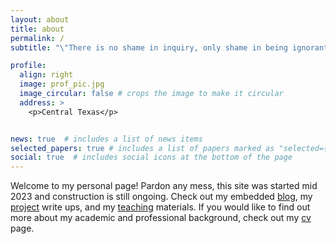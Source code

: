 ```yaml
---
layout: about
title: about
permalink: /
subtitle: "\"There is no shame in inquiry, only shame in being ignorant\" (پرسیدن عیب نیست ندانستن عیب است)"

profile:
  align: right
  image: prof_pic.jpg
  image_circular: false # crops the image to make it circular
  address: >
    <p>Central Texas</p>


news: true  # includes a list of news items
selected_papers: true # includes a list of papers marked as "selected={true}"
social: true  # includes social icons at the bottom of the page
---
```

Welcome to my personal page! Pardon any mess, this site was started mid 2023 and construction is still ongoing. Check out my embedded [blog](https://nghaffari.github.io/blog/), my [project](https://nghaffari.github.io/projects/) write ups, and my [teaching](https://nghaffari.github.io/teaching/) materials. If you would like to find out more about my academic and professional background, check out my [cv](https://nghaffari.github.io/cv/) page.
